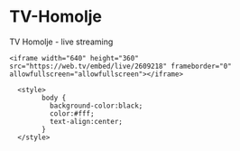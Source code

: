 # TV-Homolje
TV Homolje - live streaming
<html>
 
  <title>First website</title>
  
   <body>
    
    <iframe width="640" height="360" src="https://web.tv/embed/live/2609218" frameborder="0" allowfullscreen="allowfullscreen"></iframe>
  
  </body>
  
      <style>
            body {
              background-color:black;
              color:#fff;
              text-align:center;
            }
      </style>
  
</html>
